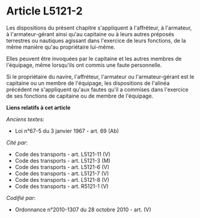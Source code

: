 # Article L5121-2

Les dispositions du présent chapitre s'appliquent à l'affréteur, à l'armateur, à l'armateur-gérant ainsi qu'au capitaine ou à
leurs autres préposés terrestres ou nautiques agissant dans l'exercice de leurs fonctions, de la même manière qu'au
propriétaire lui-même.

Elles peuvent être invoquées par le capitaine et les autres membres de l'équipage, même lorsqu'ils ont commis une faute
personnelle.

Si le propriétaire du navire, l'affréteur, l'armateur ou l'armateur-gérant est le capitaine ou un membre de l'équipage, les
dispositions de l'alinéa précédent ne s'appliquent qu'aux fautes qu'il a commises dans l'exercice de ses fonctions de
capitaine ou de membre de l'équipage.

**Liens relatifs à cet article**

_Anciens textes_:

  - Loi n°67-5 du 3 janvier 1967 - art. 69 (Ab)

_Cité par_:

  - Code des transports - art. L5121-11 (V)
  - Code des transports - art. L5121-3 (M)
  - Code des transports - art. L5121-6 (V)
  - Code des transports - art. L5121-7 (V)
  - Code des transports - art. L5121-8 (V)
  - Code des transports - art. R5121-1 (V)

_Codifié par_:

  - Ordonnance n°2010-1307 du 28 octobre 2010 - art. (V)
